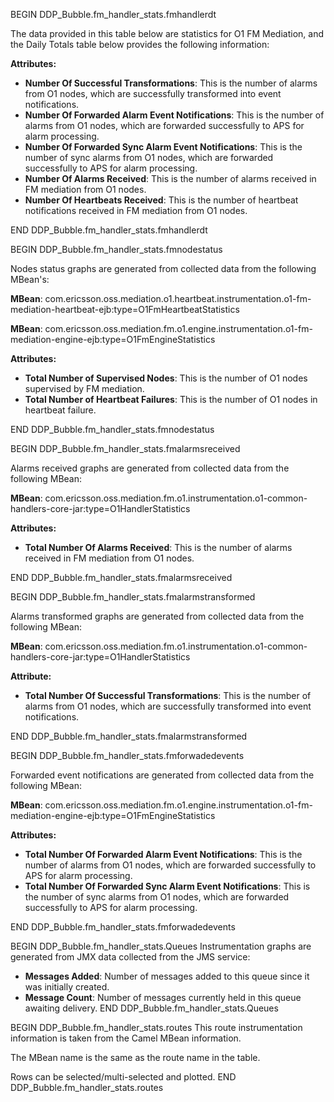 BEGIN DDP_Bubble.fm_handler_stats.fmhandlerdt

The data provided in this table below are statistics for O1 FM Mediation, and the Daily Totals table below provides the following information:

**Attributes:**

- **Number Of Successful Transformations**: This is the number of alarms from O1 nodes, which are successfully transformed into event notifications.
- **Number Of Forwarded Alarm Event Notifications**: This is the number of alarms from O1 nodes, which are forwarded successfully to APS for alarm processing.
- **Number Of Forwarded Sync Alarm Event Notifications**: This is the number of sync alarms from O1 nodes, which are forwarded successfully to APS for alarm processing.
- **Number Of Alarms Received**: This is the number of alarms received in FM mediation from O1 nodes.
- **Number Of Heartbeats Received**: This is the number of heartbeat notifications received in FM mediation from O1 nodes.

END DDP_Bubble.fm_handler_stats.fmhandlerdt

BEGIN DDP_Bubble.fm_handler_stats.fmnodestatus

Nodes status graphs are generated from collected data from the following MBean's:

**MBean**: com.ericsson.oss.mediation.o1.heartbeat.instrumentation.o1-fm-mediation-heartbeat-ejb:type=O1FmHeartbeatStatistics

**MBean**: com.ericsson.oss.mediation.fm.o1.engine.instrumentation.o1-fm-mediation-engine-ejb:type=O1FmEngineStatistics

**Attributes:**

- **Total Number of Supervised Nodes**: This is the number of O1 nodes supervised by FM mediation.
- **Total Number of Heartbeat Failures**: This is the number of O1 nodes in heartbeat failure.

END DDP_Bubble.fm_handler_stats.fmnodestatus

BEGIN DDP_Bubble.fm_handler_stats.fmalarmsreceived

Alarms received graphs are generated from collected data from the following MBean:

**MBean**: com.ericsson.oss.mediation.fm.o1.instrumentation.o1-common-handlers-core-jar:type=O1HandlerStatistics

**Attributes:**

- **Total Number Of Alarms Received**: This is the number of alarms received in FM mediation from O1 nodes.

END DDP_Bubble.fm_handler_stats.fmalarmsreceived

BEGIN DDP_Bubble.fm_handler_stats.fmalarmstransformed

Alarms transformed graphs are generated from collected data from the following MBean:

**MBean**: com.ericsson.oss.mediation.fm.o1.instrumentation.o1-common-handlers-core-jar:type=O1HandlerStatistics

**Attribute:**

- **Total Number Of Successful Transformations**: This is the number of alarms from O1 nodes, which are successfully transformed into event notifications.

END DDP_Bubble.fm_handler_stats.fmalarmstransformed

BEGIN DDP_Bubble.fm_handler_stats.fmforwadedevents

Forwarded event notifications are generated from collected data from the following MBean:

**MBean**: com.ericsson.oss.mediation.fm.o1.engine.instrumentation.o1-fm-mediation-engine-ejb:type=O1FmEngineStatistics

**Attributes:**

- **Total Number Of Forwarded Alarm Event Notifications**: This is the number of alarms from O1 nodes, which are forwarded successfully to APS for alarm processing.
- **Total Number Of Forwarded Sync Alarm Event Notifications**: This is the number of sync alarms from O1 nodes, which are forwarded successfully to APS for alarm processing.

END DDP_Bubble.fm_handler_stats.fmforwadedevents

BEGIN DDP_Bubble.fm_handler_stats.Queues
Instrumentation graphs are generated from JMX data collected from the JMS service:

- **Messages Added**: Number of messages added to this queue since it was initially created.
- **Message Count**: Number of messages currently held in this queue awaiting delivery.
END DDP_Bubble.fm_handler_stats.Queues

BEGIN DDP_Bubble.fm_handler_stats.routes
This route instrumentation information is taken from the Camel MBean information.

The MBean name is the same as the route name in the table.

Rows can be selected/multi-selected and plotted.
END DDP_Bubble.fm_handler_stats.routes
